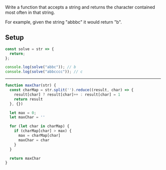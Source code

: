 Write a function that accepts a string and returns the character contained most often in that string.

For example, given the string "abbbc" it would return "b".

## Setup

```js
const solve = str => {
  return;
};

console.log(solve("abbc")); // b
console.log(solve("abbcccc")); // c
```

---

```js
function maxChar(str) {
  const charMap = str.split('').reduce((result, char) => {
    result[char] ? result[char]++ : result[char] = 1
    return result
  }, {})

  let max = 0;
  let maxChar = ''

  for (let char in charMap) {
    if (charMap[char] > max) {
      max = charMap[char]
      maxChar = char
    }
  }

  return maxChar
}
```